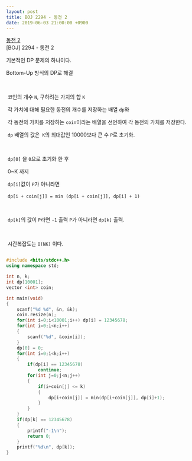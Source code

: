 ```yaml
---
layout: post
title: BOJ 2294 - 동전 2
date: 2019-06-03 21:00:00 +0900
---
```


[동전 2](https://www.acmicpc.net/problem/10163)  
​
\[BOJ\] 2294 - 동전 2
​

기본적인 DP 문제의 하나이다.

Bottom-Up 방식의 DP로 해결
​
  
​
  
​
코인의 개수 `N`, 구하려는 가치의 합 `K`
​
  
​
각 가치에 대해 필요한 동전의 개수를 저장하는 배열 `dp`와
​
  
​
각 동전의 가치를 저장하는 `coin`이라는 배열을 선언하여 각 동전의 가치를 저장한다.
​
  
​
`dp` 배열의 값은` K`의 최대값인 10000보다 큰 수 `P`로 초기화.
​
  
​
  
​
`dp[0]` 을 `0`으로 초기화 한 후
​
  
​
0~K 까지
​
  
​
`dp[i]`값이 `P`가 아니라면 
​
  
​
`dp[i + coin[j]] = min (dp[i + coin[j]], dp[i] + 1)`

​
  
​
`dp[k]`의 값이 `P`라면 `-1` 출력
​
`P`가 아니라면 `dp[k]` 출력.
​
  
​
  
​
시간복잡도는 `O(NK)` 이다.
​
  
``` cpp

#include <bits/stdc++.h>
using namespace std;

int n, k;
int dp[10001];
vector <int> coin;

int main(void)
{
    scanf("%d %d", &n, &k);
    coin.resize(n);
    for(int i=0;i<10001;i++) dp[i] = 12345678; 
    for(int i=0;i<n;i++)
    {
        scanf("%d", &coin[i]);
    }
    dp[0] = 0;
    for(int i=0;i<k;i++)
    {
        if(dp[i] == 12345678)
            continue;
        for(int j=0;j<n;j++)
        {
            if(i+coin[j] <= k)
            {
                dp[i+coin[j]] = min(dp[i+coin[j]], dp[i]+1);
            }
        }
    }
    if(dp[k] == 12345678)
    {
        printf("-1\n");
        return 0;
    }
    printf("%d\n", dp[k]);
}

```
